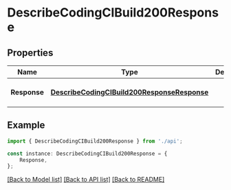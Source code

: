 # DescribeCodingCIBuild200Response


## Properties

Name | Type | Description | Notes
------------ | ------------- | ------------- | -------------
**Response** | [**DescribeCodingCIBuild200ResponseResponse**](DescribeCodingCIBuild200ResponseResponse.md) |  | [optional] [default to undefined]

## Example

```typescript
import { DescribeCodingCIBuild200Response } from './api';

const instance: DescribeCodingCIBuild200Response = {
    Response,
};
```

[[Back to Model list]](../README.md#documentation-for-models) [[Back to API list]](../README.md#documentation-for-api-endpoints) [[Back to README]](../README.md)

